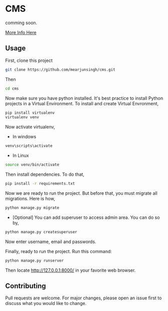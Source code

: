 # CMS
comming soon.

[More Info Here](https://arjunsingh.com.np/cms)

## Usage

First, clone this project

```bash
git clone https://github.com/mearjunsingh/cms.git
```

Then

```bash
cd cms
```

Now make sure you have python installed. It's best practice to install Python projects in a Virtual Environment. To install and create Virtual Envronment, 

```bash
pip install virtualenv
virtualenv venv
```

Now activate virtualenv,

* In windows
```bash
venv\scripts\activate
```
* In Linux
```bash
source venv/bin/activate
```

Then install dependencies. To do that,

```bash
pip install -r requirements.txt
```

Now we are ready to run the project. But before that, you must migrate all migrations. Here is how,

```bash
python manage.py migrate
```
* [Optional] You can add superuser to access admin area. You can do so by,
```bash
python manage.py createsuperuser
```
Now enter username, email and passwords.

Finally, ready to run the project. Run this command:
```bash
python manage.py runserver
```

Then locate http://127.0.0.1:8000/ in your favorite web browser.

## Contributing
Pull requests are welcome. For major changes, please open an issue first to discuss what you would like to change.